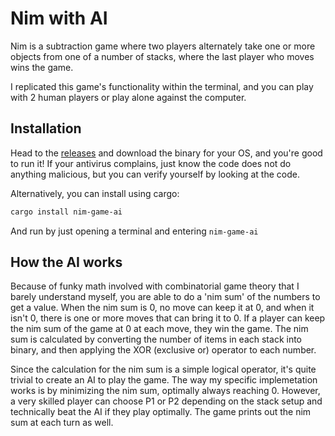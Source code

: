 # Nim with AI
Nim is a subtraction game where two players alternately take one or more objects from one of a number of stacks, where the last player who moves wins the game.

I replicated this game's functionality within the terminal, and you can play with 2 human players or play alone against the computer.

## Installation
Head to the [releases](https://github.com/B-Ricey763/nim-game-ai/releases/latest) and download the binary for your OS, and you're good to run it! If your antivirus complains, just know the code does not do anything malicious, but you can verify yourself by looking at the code. 

Alternatively, you can install using cargo:
```bash
cargo install nim-game-ai
```
And run by just opening a terminal and entering `nim-game-ai`

## How the AI works
Because of funky math involved with combinatorial game theory that I barely understand myself, you are able to do a 'nim sum' of the numbers to get a value. When the nim sum is 0, no move can keep it at 0, and when it isn't 0, there is one or more moves that can bring it to 0. If a player can keep the nim sum of the game at 0 at each move, they win the game. The nim sum is calculated by converting the number of items in each stack into binary, and then applying the XOR (exclusive or) operator to each number. 

Since the calculation for the nim sum is a simple logical operator, it's quite trivial to create an AI to play the game. The way my specific implemetation works is by minimizing the nim sum, optimally always reaching 0. However, a very skilled player can choose P1 or P2 depending on the stack setup and technically beat the AI if they play optimally. The game prints out the nim sum at each turn as well. 

